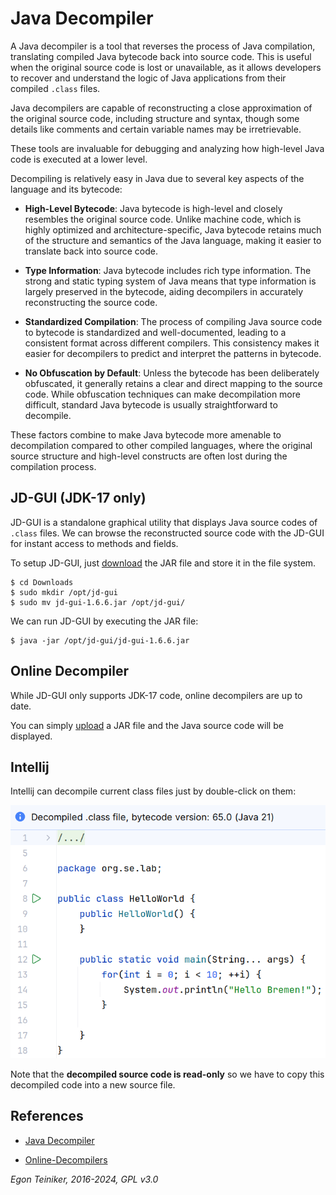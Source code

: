 # Java Decompiler 

A Java decompiler is a tool that reverses the process of Java compilation, 
translating compiled Java bytecode back into source code.
This is useful when the original source code is lost or unavailable, as it 
allows developers to recover and understand the logic of Java applications 
from their compiled `.class` files. 

Java decompilers are capable of reconstructing a close approximation of the 
original source code, including structure and syntax, though some details 
like comments and certain variable names may be irretrievable. 

These tools are invaluable for debugging and analyzing how high-level Java 
code is executed at a lower level.

Decompiling is relatively easy in Java due to several key aspects of the 
language and its bytecode:
* **High-Level Bytecode**: Java bytecode is high-level and closely resembles 
the original source code. Unlike machine code, which is highly optimized 
and architecture-specific, Java bytecode retains much of the structure and 
semantics of the Java language, making it easier to translate back into 
source code.

* **Type Information**: Java bytecode includes rich type information. The strong 
and static typing system of Java means that type information is largely preserved 
in the bytecode, aiding decompilers in accurately reconstructing the source code.

* **Standardized Compilation**: The process of compiling Java source code to 
bytecode is standardized and well-documented, leading to a consistent format 
across different compilers. This consistency makes it easier for decompilers 
to predict and interpret the patterns in bytecode.

* **No Obfuscation by Default**: Unless the bytecode has been deliberately 
obfuscated, it generally retains a clear and direct mapping to the source 
code. While obfuscation techniques can make decompilation more difficult, 
standard Java bytecode is usually straightforward to decompile.

These factors combine to make Java bytecode more amenable to decompilation 
compared to other compiled languages, where the original source structure 
and high-level constructs are often lost during the compilation process.

## JD-GUI (JDK-17 only)

JD-GUI is a standalone graphical utility that displays Java source codes 
of `.class` files. 
We can browse the reconstructed source code with the JD-GUI for instant 
access to methods and fields.

To setup JD-GUI, just [download](http://java-decompiler.github.io/) the
JAR file and store it in the file system.
```
$ cd Downloads
$ sudo mkdir /opt/jd-gui
$ sudo mv jd-gui-1.6.6.jar /opt/jd-gui/
```

We can run JD-GUI by executing the JAR file:
```
$ java -jar /opt/jd-gui/jd-gui-1.6.6.jar
```

## Online Decompiler 

While JD-GUI only supports JDK-17 code, online decompilers are up to date.

You can simply [upload](https://www.decompiler.com/) a JAR file and the Java 
source code will be displayed.

## Intellij

Intellij can decompile current class files just by double-click on them:

![Decompiler HelloWorld](figures/Decompiler-HelloWorld.png)

Note that the **decompiled source code is read-only** so we have to copy this 
decompiled code into a new source file.

## References
* [Java Decompiler](http://java-decompiler.github.io/)

* [Online-Decompilers](https://www.decompiler.com/)

*Egon Teiniker, 2016-2024, GPL v3.0*
